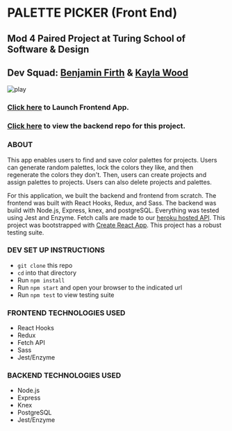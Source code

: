 # PALETTE PICKER (Front End)
## Mod 4 Paired Project at Turing School of Software & Design
 
## Dev Squad: [Benjamin Firth](https://github.com/benjamin-firth) & [Kayla Wood](https://github.com/kaylaewood)  

![play](https://media.giphy.com/media/XGmBgr8V02DrrqFpYd/giphy.gif)

### [Click here](https://colorpickerfrontend.herokuapp.com/) to Launch Frontend App.
### [Click here](https://github.com/kaylaewood/palettePickerBackend) to view the backend repo for this project.

### ABOUT
This app enables users to find and save color palettes for projects. Users can generate random palettes, lock the colors they like, and then regenerate the colors they don't. Then, users can create projects and assign palettes to projects. Users can also delete projects and palettes.

For this application, we built the backend and frontend from scratch. The frontend was built with React Hooks, Redux, and Sass. The backend was build with Node.js, Express, knex, and postgreSQL. Everything was tested using Jest and Enzyme. Fetch calls are made to our [heroku hosted API](http://palettepickerapp.herokuapp.com/api/v1/projects). This project was bootstrapped with [Create React App](https://github.com/facebook/create-react-app). This project has a robust testing suite.

### DEV SET UP INSTRUCTIONS
- `git clone` this repo
- `cd` into that directory
- Run `npm install`
- Run `npm start` and open your browser to the indicated url
- Run `npm test` to view testing suite

### FRONTEND TECHNOLOGIES USED
- React Hooks
- Redux
- Fetch API
- Sass
- Jest/Enzyme

### BACKEND TECHNOLOGIES USED
- Node.js
- Express
- Knex
- PostgreSQL
- Jest/Enzyme
